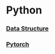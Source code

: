 # Python

### [Data Structure](data_structure/data_structure.md)

### [Pytorch](pytorch/pytorch.md)
